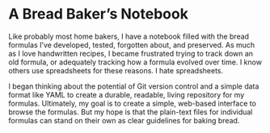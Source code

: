 # A Bread Baker’s Notebook

Like probably most home bakers, I have a notebook filled with the bread formulas I’ve developed, tested, forgotten about, and preserved. As much as I love handwritten recipes, I became frustrated trying to track down an old formula, or adequately tracking how a formula evolved over time. I know others use spreadsheets for these reasons. I hate spreadsheets.

I began thinking about the potential of Git version control and a simple data format like YAML to create a durable, readable, living repository for my formulas. Ultimately, my goal is to create a simple, web-based interface to browse the formulas. But my hope is that the plain-text files for individual formulas can stand on their own as clear guidelines for baking bread.
